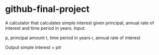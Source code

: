# github-final-project

A calculator that calculates simple interest given principal, annual rate of interest and time period in years.
Input:

   p, principal amount
   t, time period in years
   r, annual rate of interest

Output
   simple interest = p*t*r
